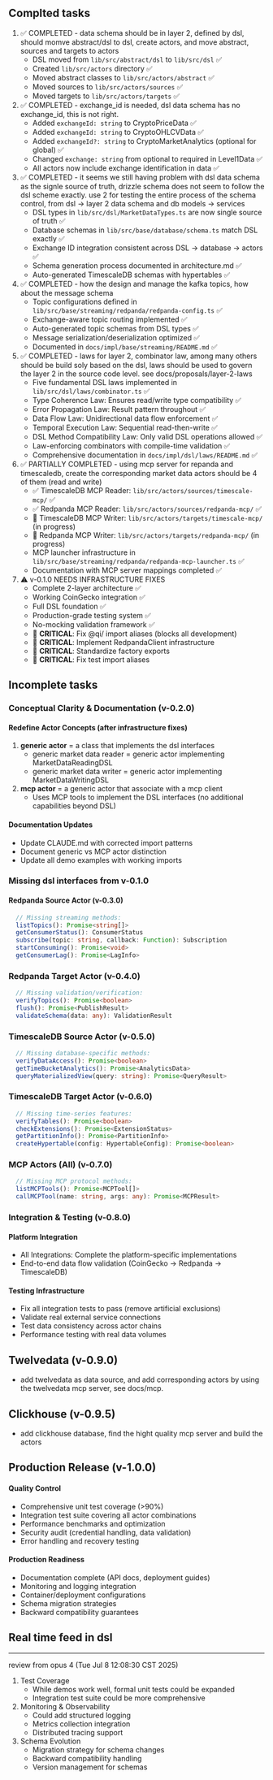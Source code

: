 ## Complted tasks
1. ✅ COMPLETED - data schema should be in layer 2, defined by dsl, should momve abstract/dsl to dsl, create actors, and move abstract, sources and targets to actors
   - DSL moved from `lib/src/abstract/dsl` to `lib/src/dsl` ✅
   - Created `lib/src/actors` directory ✅
   - Moved abstract classes to `lib/src/actors/abstract` ✅
   - Moved sources to `lib/src/actors/sources` ✅
   - Moved targets to `lib/src/actors/targets` ✅
2. ✅ COMPLETED - exchange_id is needed, dsl data schema has no exchange_id, this is not right.
   - Added `exchangeId: string` to CryptoPriceData ✅
   - Added `exchangeId: string` to CryptoOHLCVData ✅
   - Added `exchangeId?: string` to CryptoMarketAnalytics (optional for global) ✅
   - Changed `exchange: string` from optional to required in Level1Data ✅
   - All actors now include exchange identification in data ✅
3. ✅ COMPLETED - it seems we still having problem with dsl data schema as the signle source of truth, drizzle schema does not seem to follow the dsl scheme exactly. use 2 for testing the entire process of the schema control, from dsl -> layer 2 data schema and db models -> services
   - DSL types in `lib/src/dsl/MarketDataTypes.ts` are now single source of truth ✅
   - Database schemas in `lib/src/base/database/schema.ts` match DSL exactly ✅
   - Exchange ID integration consistent across DSL → database → actors ✅
   - Schema generation process documented in architecture.md ✅
   - Auto-generated TimescaleDB schemas with hypertables ✅
4. ✅ COMPLETED - how the design and manage the kafka topics, how about the message schema
   - Topic configurations defined in `lib/src/base/streaming/redpanda/redpanda-config.ts` ✅
   - Exchange-aware topic routing implemented ✅
   - Auto-generated topic schemas from DSL types ✅
   - Message serialization/deserialization optimized ✅
   - Documented in `docs/impl/base/streaming/README.md` ✅
5. ✅ COMPLETED - laws for layer 2, combinator law, among many others should be build soly based on the dsl, laws should be used to govern the layer 2 in the source code level. see docs/proposals/layer-2-laws
   - Five fundamental DSL laws implemented in `lib/src/dsl/laws/combinator.ts` ✅
   - Type Coherence Law: Ensures read/write type compatibility ✅
   - Error Propagation Law: Result<T> pattern throughout ✅
   - Data Flow Law: Unidirectional data flow enforcement ✅
   - Temporal Execution Law: Sequential read-then-write ✅
   - DSL Method Compatibility Law: Only valid DSL operations allowed ✅
   - Law-enforcing combinators with compile-time validation ✅
   - Comprehensive documentation in `docs/impl/dsl/laws/README.md` ✅
6. ✅ PARTIALLY COMPLETED - using mcp server for repanda and timescaledb, create the corresponding market data actors should be 4 of them (read and write)
   - ✅ TimescaleDB MCP Reader: `lib/src/actors/sources/timescale-mcp/` ✅
   - ✅ Redpanda MCP Reader: `lib/src/actors/sources/redpanda-mcp/` ✅
   - 🔄 TimescaleDB MCP Writer: `lib/src/actors/targets/timescale-mcp/` (in progress)
   - 🔄 Redpanda MCP Writer: `lib/src/actors/targets/redpanda-mcp/` (in progress)
   - MCP launcher infrastructure in `lib/src/base/streaming/redpanda/redpanda-mcp-launcher.ts` ✅
   - Documentation with MCP server mappings completed ✅
7. ⚠️ v-0.1.0 NEEDS INFRASTRUCTURE FIXES
   - Complete 2-layer architecture ✅
   - Working CoinGecko integration ✅
   - Full DSL foundation ✅
   - Production-grade testing system ✅
   - No-mocking validation framework ✅
   - 🔧 **CRITICAL**: Fix @qi/ import aliases (blocks all development)
   - 🔧 **CRITICAL**: Implement RedpandaClient infrastructure  
   - 🔧 **CRITICAL**: Standardize factory exports
   - 🔧 **CRITICAL**: Fix test import aliases

## Incomplete tasks

### Conceptual Clarity & Documentation (v-0.2.0)

#### Redefine Actor Concepts (after infrastructure fixes)
1. **generic actor** = a class that implements the dsl interfaces
   - generic market data reader = generic actor implementing MarketDataReadingDSL
   - generic market data writer = generic actor implementing MarketDataWritingDSL
2. **mcp actor** = a generic actor that associate with a mcp client
   - Uses MCP tools to implement the DSL interfaces (no additional capabilities beyond DSL)

#### Documentation Updates
- Update CLAUDE.md with corrected import patterns
- Document generic vs MCP actor distinction
- Update all demo examples with working imports

### Missing dsl interfaces from v-0.1.0

#### Redpanda Source Actor (v-0.3.0)
```typescript
  // Missing streaming methods:
  listTopics(): Promise<string[]>
  getConsumerStatus(): ConsumerStatus
  subscribe(topic: string, callback: Function): Subscription
  startConsuming(): Promise<void>
  getConsumerLag(): Promise<LagInfo>
```

### Redpanda Target Actor (v-0.4.0)
```typescript
  // Missing validation/verification:
  verifyTopics(): Promise<boolean>
  flush(): Promise<PublishResult>
  validateSchema(data: any): ValidationResult
```

### TimescaleDB Source Actor (v-0.5.0)
```typescript
  // Missing database-specific methods:
  verifyDataAccess(): Promise<boolean>
  getTimeBucketAnalytics(): Promise<AnalyticsData>
  queryMaterializedView(query: string): Promise<QueryResult>
```

### TimescaleDB Target Actor (v-0.6.0)
```typescript
  // Missing time-series features:
  verifyTables(): Promise<boolean>
  checkExtensions(): Promise<ExtensionStatus>
  getPartitionInfo(): Promise<PartitionInfo>
  createHypertable(config: HypertableConfig): Promise<boolean>
```

### MCP Actors (All) (v-0.7.0)
```typescript
  // Missing MCP protocol methods:
  listMCPTools(): Promise<MCPTool[]>
  callMCPTool(name: string, args: any): Promise<MCPResult>
```

### Integration & Testing (v-0.8.0)
#### Platform Integration
- All Integrations: Complete the platform-specific implementations
- End-to-end data flow validation (CoinGecko → Redpanda → TimescaleDB)

#### Testing Infrastructure  
- Fix all integration tests to pass (remove artificial exclusions)
- Validate real external service connections
- Test data consistency across actor chains
- Performance testing with real data volumes

## Twelvedata (v-0.9.0)

 - add twelvedata as data source, and add corresponding actors by using the twelvedata mcp server, see docs/mcp.

## Clickhouse (v-0.9.5)
 - add clickhouse database, find the hight quality mcp server and build the actors

## Production Release (v-1.0.0)
#### Quality Control
- Comprehensive unit test coverage (>90%)
- Integration test suite covering all actor combinations  
- Performance benchmarks and optimization
- Security audit (credential handling, data validation)
- Error handling and recovery testing

#### Production Readiness
- Documentation complete (API docs, deployment guides)
- Monitoring and logging integration
- Container/deployment configurations
- Schema migration strategies
- Backward compatibility guarantees

## Real time feed in dsl


---

review from opus 4 (Tue Jul  8 12:08:30 CST 2025)

1. Test Coverage
    - While demos work well, formal unit tests could be expanded
    - Integration test suite could be more comprehensive
2. Monitoring & Observability
    - Could add structured logging
    - Metrics collection integration
    - Distributed tracing support
3. Schema Evolution
    - Migration strategy for schema changes
    - Backward compatibility handling
    - Version management for schemas
